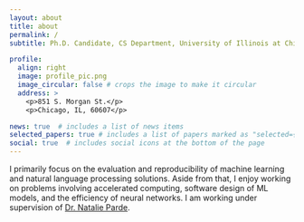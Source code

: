 ```yaml
---
layout: about
title: about
permalink: /
subtitle: Ph.D. Candidate, CS Department, University of Illinois at Chicago

profile:
  align: right
  image: profile_pic.png
  image_circular: false # crops the image to make it circular
  address: >
    <p>851 S. Morgan St.</p>
    <p>Chicago, IL, 60607</p>

news: true  # includes a list of news items
selected_papers: true # includes a list of papers marked as "selected={true}"
social: true  # includes social icons at the bottom of the page
---
```

 I primarily focus on the evaluation and reproducibility of machine learning and natural language processing solutions. Aside from that, I enjoy working on problems involving accelerated computing, software design of ML models, and the efficiency of neural networks. I am working under supervision of [Dr. Natalie Parde](https://www.natalieparde.com/index.html).
